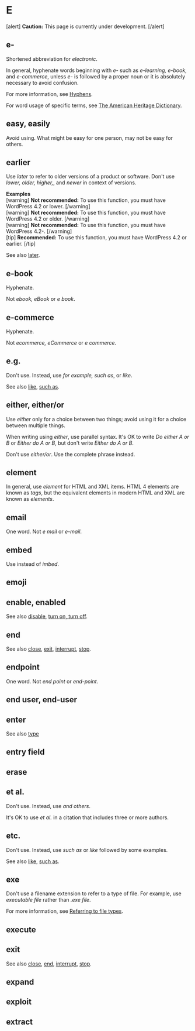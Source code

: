 # E

[alert] **Caution:** This page is currently under development. [/alert]

## e-

Shortened abbreviation for *electronic*.

In general, hyphenate words beginning with *e-* such as *e-learning, e-book*, and *e-commerce*, unless *e-* is followed by a proper noun or it is absolutely necessary to avoid confusion.

For more information, see [Hyphens](https://make.wordpress.org/docs/style-guide/punctuation/hyphens/).

For word usage of specific terms, see [The American Heritage Dictionary](https://ahdictionary.com/).

## easy, easily

Avoid using. What might be easy for one person, may not be easy for others.

## earlier

Use *later* to refer to older versions of a product or software. Don't use *lower, older, higher,*, and *newer* in context of versions.

**Examples**  
[warning] **Not recommended:** To use this function, you must have WordPress 4.2 or lower. [/warning]  
[warning] **Not recommended:** To use this function, you must have WordPress 4.2 or older. [/warning]  
[warning] **Not recommended:** To use this function, you must have WordPress 4.2-. [/warning]  
[tip] **Recommended:** To use this function, you must have WordPress 4.2 or earlier. [/tip]  

See also [later](https://make.wordpress.org/docs/style-guide/word-list/l/#later).

## e-book

Hyphenate.

Not *ebook, eBook* or *e book*.

## e-commerce

Hyphenate.

Not *ecommerce, eCommerce* or *e commerce*.

## e.g.

Don't use. Instead, use *for example, such as*, or *like*.

See also [like](https://make.wordpress.org/docs/style-guide/word-list/l/#like), [such as](https://make.wordpress.org/docs/style-guide/word-list/s/#such-as).

## either, either/or

Use *either* only for a choice between two things; avoid using it for a choice between multiple things.

When writing using *either*, use parallel syntax. It's OK to write *Do either A or B* or *Either do A or B*, but don't write *Either do A or B*.

Don't use *either/or*. Use the complete phrase instead.

## element

In general, use *element* for HTML and XML items. HTML 4 elements are known as *tags*, but the equivalent elements in modern HTML and XML are known as *elements*.

## email

One word. Not *e mail* or *e-mail*.

## embed

Use instead of *imbed*.

## emoji
## enable, enabled



See also [disable](), [turn on, turn off]().

## end



See also [close](), [exit](), [interrupt](), [stop]().

## endpoint

One word. Not *end point* or *end-point*.

## end user, end-user
## enter



See also [type](t.md)

## entry field
## erase
## et al.

Don't use. Instead, use *and others*.

It's OK to use *et al.* in a citation that includes three or more authors.

## etc.

Don't use. Instead, use *such as* or *like* followed by some examples.

See also [like](), [such as](https://make.wordpress.org/docs/style-guide/word-list/s/#such-as).

## exe

Don't use a filename extension to refer to a type of file. For example, use *executable file* rather than *.exe file*.

For more information, see [Referring to file types](https://make.wordpress.org/docs/style-guide/formatting/filenames/#referring-to-file-types).

## execute
## exit



See also [close](), [end](), [interrupt](), [stop]().

## expand
## exploit
## extract
